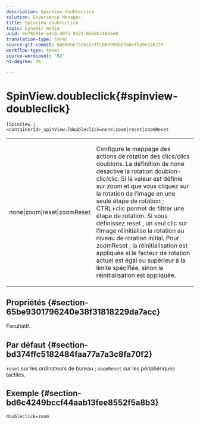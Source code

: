 ```yaml
---
description: SpinView.doubleclick
solution: Experience Manager
title: SpinView.doubleclick
topic: Dynamic media
uuid: 8e78d91e-e4c6-40f1-9421-8da8bc404ee0
translation-type: tm+mt
source-git-commit: 846069e15c622efb1b899956ef84efba9e1a6729
workflow-type: tm+mt
source-wordcount: '92'
ht-degree: 4%

---
```



# SpinView.doubleclick{#spinview-doubleclick}

`[SpinView.|<containerId>_spinView.]doubleclick=none|zoom|reset|zoomReset`

<table id="table_2D828A5750644B9CB95A2989C36F15F1"> 
 <tbody> 
  <tr> 
   <td colname="col1"> <p> <span class="codeph"> none|zoom|reset|zoomReset  </span> </p> </td> 
   <td colname="col2"> <p> Configure le mappage des actions de rotation des clics/clics doublons. La définition de <span class="codeph"> none </span> désactive la rotation doublon-clic/clic. Si la valeur est définie sur <span class="codeph"> zoom </span> et que vous cliquez sur la rotation de l’image en une seule étape de rotation ; CTRL+clic permet de filtrer une étape de rotation. Si vous définissez <span class="codeph"> reset </span>, un seul clic sur l’image réinitialise la rotation au niveau de rotation initial. Pour <span class="codeph"> zoomReset </span>, la réinitialisation est appliquée si le facteur de rotation actuel est égal ou supérieur à la limite spécifiée, sinon la réinitialisation est appliquée. </p> </td> 
  </tr> 
 </tbody> 
</table>

## Propriétés {#section-65be9301796240e38f31818229da7acc}

Facultatif.

## Par défaut {#section-bd374ffc5182484faa77a7a3c8fa70f2}

`reset` sur les ordinateurs de bureau ;  `zoomReset` sur les périphériques tactiles.

## Exemple {#section-bd6c4249bccf44aab13fee8552f5a8b3}

`doubleclick=zoom`
